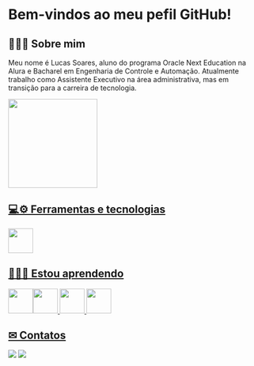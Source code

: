 # Bem-vindos ao meu pefil GitHub!

## 🙋🏽‍♂️ Sobre mim
Meu nome é Lucas Soares, aluno do programa Oracle Next Education na Alura e Bacharel em Engenharia de Controle e Automação. 
Atualmente trabalho como Assistente Executivo na área administrativa, mas em transição para a carreira de tecnologia. 

<div>
<a href="https://github.com/lucastnsoares">
<img loading="lazy" height="180em" src="https://github-readme-stats.vercel.app/api/top-langs/?username=lucastnsoares&layout=compact&langs_count=7&theme=dracula"/>
</div>

## 💻⚙️ Ferramentas e tecnologias
<img src="https://cdn.jsdelivr.net/gh/devicons/devicon@latest/icons/cplusplus/cplusplus-original.svg" height=50px width=50px/>
          

## 👨🏽‍💻 Estou aprendendo 
<img src="https://cdn.jsdelivr.net/gh/devicons/devicon@latest/icons/css3/css3-original-wordmark.svg" height=50px width=50px /><img src="https://cdn.jsdelivr.net/gh/devicons/devicon@latest/icons/html5/html5-original-wordmark.svg" height=50px width=50px /> <img src="https://cdn.jsdelivr.net/gh/devicons/devicon@latest/icons/javascript/javascript-original.svg" height=50px width=50px />
<img src="https://cdn.jsdelivr.net/gh/devicons/devicon@latest/icons/java/java-original-wordmark.svg" height=50px width=50px/>



## ✉ Contatos
<div>
<a href="https://instagram.com/lucastnsoares" target="_blank"><img loading="lazy" src="https://img.shields.io/badge/-Instagram-%23E4405F?style=for-the-badge&logo=instagram&logoColor=white" target="_blank"></a>
<a href="https://www.linkedin.com/in/lucass-soaress" target="_blank"><img loading="lazy" src="https://img.shields.io/badge/-LinkedIn-%230077B5?style=for-the-badge&logo=linkedin&logoColor=white" target="_blank"></a>   
</div>
          


<!--
**lucastnsoares/lucastnsoares** is a ✨ _special_ ✨ repository because its `README.md` (this file) appears on your GitHub profile.

Here are some ideas to get you started:

- 🔭 I’m currently working on ...
- 🌱 I’m currently learning ...
- 👯 I’m looking to collaborate on ...
- 🤔 I’m looking for help with ...
- 💬 Ask me about ...
- 📫 How to reach me: ...
- 😄 Pronouns: ...
- ⚡ Fun fact: ...
-->
